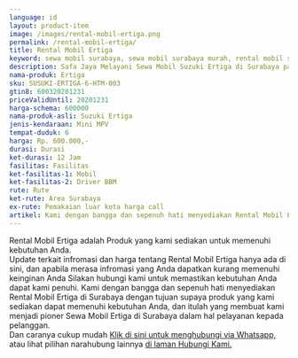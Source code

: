 ```yaml
---
language: id
layout: product-item
image: /images/rental-mobil-ertiga.png
permalink: /rental-mobil-ertiga/
title: Rental Mobil Ertiga
keyword: sewa mobil surabaya, sewa mobil surabaya murah, rental mobil surabaya, rental mobil surabaya murah, safajaya, safa jaya, safajaya.com, sewa mobil di surabaya, rental mobil di surabaya
description: Safa Jaya Melayani Sewa Mobil Suzuki Ertiga di Surabaya paling Murah dan terpercaya di Jawa timur Hubungi kami Call/WA di 081234220073
nama-produk: Ertiga
sku: SUSUKI-ERTIGA-6-HTM-003
gtin8: 600320201231
priceValidUntil: 20201231 
harga-schema: 600000
nama-produk-asli: Suzuki Ertiga
jenis-kendaraan: Mini MPV
tempat-duduk: 6
harga: Rp. 600.000,-
durasi: Durasi
ket-durasi: 12 Jam
fasilitas: Fasilitas
ket-fasilitas-1: Mobil
ket-fasilitas-2: Driver BBM
rute: Rute
ket-rute: Area Surabaya
ex-rute: Pemakaian luar kota harga call
artikel: Kami dengan bangga dan sepenuh hati menyediakan Rental Mobil Ertiga di Surabaya dengan tujuan supaya produk yang kami sediakan dapat memenuhi kebutuhan Anda, dan itulah yang membuat kami menjadi pioner Sewa Mobil Ertiga di Surabaya dalam hal pelayanan kepada pelanggan.
---
```

Rental Mobil Ertiga adalah Produk yang kami sediakan untuk memenuhi kebutuhan Anda.<br>Update terkait infromasi dan harga tentang Rental Mobil Ertiga hanya ada di sini, dan apabila merasa infromasi yang Anda dapatkan kurang memenuhi keinginan Anda Silakan hubungi kami untuk memastikan kebutuhan Anda dapat kami penuhi. Kami dengan bangga dan sepenuh hati menyediakan Rental Mobil Ertiga di Surabaya dengan tujuan supaya produk yang kami sediakan dapat memenuhi kebutuhan Anda, dan itulah yang membuat kami menjadi pioner Sewa Mobil Ertiga di Surabaya dalam hal pelayanan kepada pelanggan.<br>
Dan caranya cukup mudah <a href="https://web.whatsapp.com/send?phone=6281234220073&text=Hallo,%20CS%20safajaya.com">Klik di sini untuk menghubungi via Whatsapp,</a> atau lihat pilihan narahubung lainnya <a href="/kontak-kami/">di laman Hubungi Kami.</a>